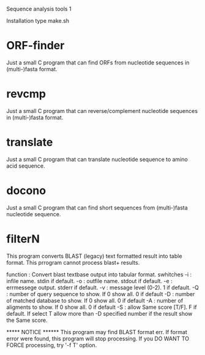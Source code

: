 Sequence analysis tools 1

Installation
type
make.sh

ORF-finder
==========
Just a small C program that can find ORFs from nucleotide sequences in (multi-)fasta format.

revcmp
==========
Just a small C program that can reverse/complement nucleotide sequences in (multi-)fasta format.

translate
==========
Just a small C program that can translate nucleotide sequence to amino acid sequence.

docono
==========
Just a small C program that can find short sequences from (multi-)fasta nucleotide sequence.

filterN
==========

This program converts BLAST (legacy) text formatted result into table format.
This prrogram cannot process blast+ results.

function : Convert blast textbase output into tabular format.
swhitches
       -i : infile name. stdin if default.
       -o : outfile name. stdout if default.
       -e : errmessege output. stderr if default.
       -v : message level (0-2). 1 if default.
       -Q : number of query  sequence  to show. If 0 show all. 0 if default
       -D : number of matched database to show. If 0 show all. 0 if default
       -A : number of aligments to show.        If 0 show all. 0 if default
       -S : allow Same score [T/F]. F if default. If select T allow more than -D specified number if the result show the Same score.


***** NOTICE ******
This program may find BLAST format err.
If format error were found, this program will stop processing.
If you DO WANT TO FORCE processing, try '-f T' option.
